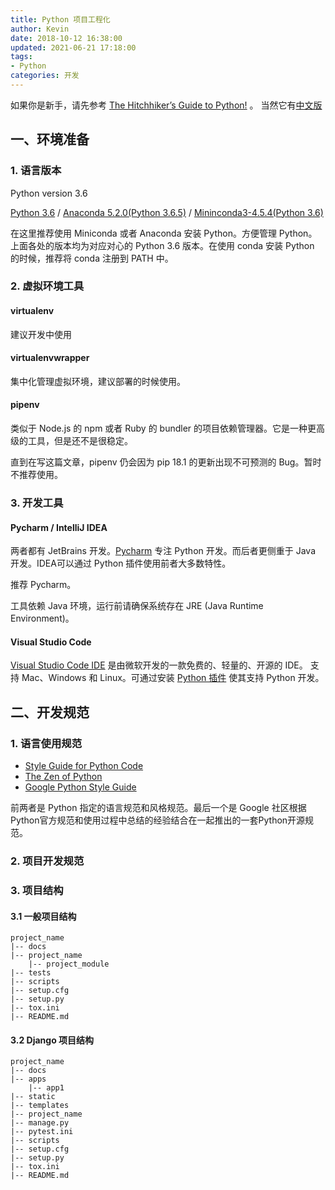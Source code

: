 ```yaml
---
title: Python 项目工程化
author: Kevin
date: 2018-10-12 16:38:00
updated: 2021-06-21 17:18:00
tags:
- Python
categories: 开发
---
```


如果你是新手，请先参考 [The Hitchhiker’s Guide to Python!](https://docs.python-guide.org/) 。
当然它有[中文版](https://pythonguidecn.readthedocs.io/zh/latest/)

<!-- more -->

## 一、环境准备

### 1. 语言版本

Python version 3.6

[Python 3.6](https://www.python.org/downloads/release/python-366/) / [Anaconda 5.2.0(Python 3.6.5)](https://repo.anaconda.com/archive/) / [Mininconda3-4.5.4(Python 3.6)](https://repo.continuum.io/miniconda/)

在这里推荐使用 Miniconda 或者 Anaconda 安装 Python。方便管理 Python。上面各处的版本均为对应对心的 Python 3.6 版本。在使用 conda 安装 Python 的时候，推荐将 conda 注册到 PATH 中。

### 2. 虚拟环境工具

#### virtualenv

建议开发中使用

#### virtualenvwrapper

集中化管理虚拟环境，建议部署的时候使用。

#### pipenv

类似于 Node.js 的 npm 或者 Ruby 的 bundler 的项目依赖管理器。它是一种更高级的工具，但是还不是很稳定。

直到在写这篇文章，pipenv 仍会因为 pip 18.1 的更新出现不可预测的 Bug。暂时不推荐使用。

### 3. 开发工具

#### Pycharm / IntelliJ IDEA

两者都有 JetBrains 开发。[Pycharm](http://www.jetbrains.com/pycharm/) 专注 Python 开发。而后者更侧重于 Java 开发。IDEA可以通过 Python 插件使用前者大多数特性。

推荐 Pycharm。

工具依赖 Java 环境，运行前请确保系统存在 JRE (Java Runtime Environment)。

#### Visual Studio Code

[Visual Studio Code IDE](https://code.visualstudio.com/) 是由微软开发的一款免费的、轻量的、开源的 IDE。
支持 Mac、Windows 和 Linux。可通过安装 [Python 插件](https://marketplace.visualstudio.com/items?itemName=ms-python.python) 使其支持 Python 开发。

## 二、开发规范

### 1. 语言使用规范

- [Style Guide for Python Code](https://www.python.org/dev/peps/pep-0008/)
- [The Zen of Python](https://www.python.org/dev/peps/pep-0020/)
- [Google Python Style Guide](https://github.com/google/styleguide/blob/gh-pages/pyguide.md)

前两者是 Python 指定的语言规范和风格规范。最后一个是 Google 社区根据Python官方规范和使用过程中总结的经验结合在一起推出的一套Python开源规范。

### 2. 项目开发规范

### 3. 项目结构

#### 3.1 一般项目结构

```text
project_name
|-- docs
|-- project_name
    |-- project_module
|-- tests
|-- scripts
|-- setup.cfg
|-- setup.py
|-- tox.ini
|-- README.md
```

#### 3.2 Django 项目结构

```text
project_name
|-- docs
|-- apps
    |-- app1
|-- static
|-- templates
|-- project_name
|-- manage.py
|-- pytest.ini
|-- scripts
|-- setup.cfg
|-- setup.py
|-- tox.ini
|-- README.md
```

